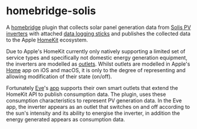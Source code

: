 # homebridge-solis
A [homebridge](https://homebridge.io) plugin that collects solar panel generation data from [Solis PV inverters](https://www.ginlong.com/) with attached [data logging sticks](https://www.ginlong.com/accessories2/1083.html) and publishes the collected data to the Apple [HomeKit](https://developer.apple.com/homekit/) ecosystem.

Due to Apple's HomeKit currently only natively supporting a limited set of service types and specifically not domestic energy generation equipment, the inverters are modelled as [outlets](https://developer.apple.com/documentation/homekit/hmservicetypeoutlet). Whilst outlets are modelled in Apple's [Home](https://www.apple.com/uk/ios/home/) app on iOS and macOS, it is only to the degree of representing and allowing modification of their state (on/off). 

Fortunately [Eve](https://www.evehome.com/en)'s [app](https://www.evehome.com/en/eve-app) supports their own smart outlets that extend the HomeKit API to publish consumption data. The plugin, uses these consumption characteristics to represent PV generation data. In the Eve app, the inverter appears as an outlet that switches on and off according to the sun's intensity and its ability to energise the inverter, in addition the energy generated appears as consumption data.
